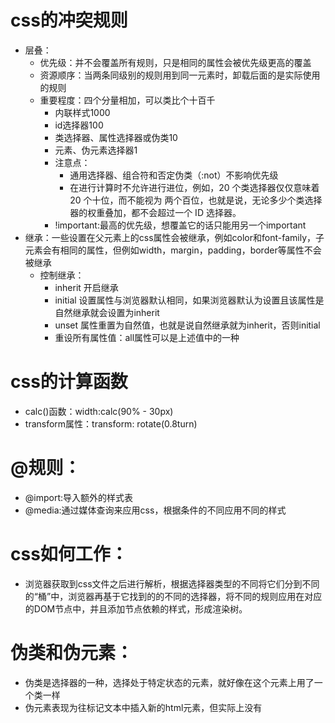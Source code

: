 # css的冲突规则
* 层叠：
   * 优先级：并不会覆盖所有规则，只是相同的属性会被优先级更高的覆盖
   * 资源顺序：当两条同级别的规则用到同一元素时，卸载后面的是实际使用的规则
   * 重要程度：四个分量相加，可以类比个十百千
       * 内联样式1000
       * id选择器100
       * 类选择器、属性选择器或伪类10
       * 元素、伪元素选择器1 
       * 注意点：
          * 通用选择器、组合符和否定伪类（:not）不影响优先级
          * 在进行计算时不允许进行进位，例如，20 个类选择器仅仅意味着 20 个十位，而不能视为 两个百位，也就是说，无论多少个类选择器的权重叠加，都不会超过一个 ID 选择器。
       *  !important:最高的优先级，想覆盖它的话只能用另一个important
* 继承：一些设置在父元素上的css属性会被继承，例如color和font-family，子元素会有相同的属性，但例如width，margin，padding，border等属性不会被继承
   * 控制继承：
      * inherit 开启继承
      * initial 设置属性与浏览器默认相同，如果浏览器默认为设置且该属性是自然继承就会设置为inherit
      * unset 属性重置为自然值，也就是说自然继承就为inherit，否则initial 
      * 重设所有属性值：all属性可以是上述值中的一种

# css的计算函数
* calc()函数：width:calc(90% - 30px)
* transform属性：transform: rotate(0.8turn)

# @规则：
* @import:导入额外的样式表
* @media:通过媒体查询来应用css，根据条件的不同应用不同的样式

# css如何工作：
* 浏览器获取到css文件之后进行解析，根据选择器类型的不同将它们分到不同的“桶”中，浏览器再基于它找到的的不同的选择器，将不同的规则应用在对应的DOM节点中，并且添加节点依赖的样式，形成渲染树。

# 伪类和伪元素：
   * 伪类是选择器的一种，选择处于特定状态的元素，就好像在这个元素上用了一个类一样
   * 伪元素表现为往标记文本中插入新的html元素，但实际上没有
